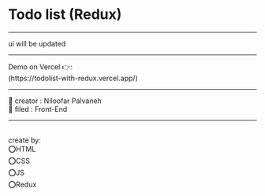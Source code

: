 <h1>
  Todo list (Redux)
</h1>
<hr/>
ui will be updated
<hr/>
Demo on Vercel 👉: 
<br/>
(https://todolist-with-redux.vercel.app/)
<hr/>
👩 creator : Niloofar Palvaneh
<br/>
👩 filed : Front-End
<br/>
<hr/>
<br/>
create by:
<br/>
⭕️HTML
<br/>
⭕️CSS
<br/>
⭕️JS
<br/>
⭕️Redux


